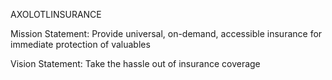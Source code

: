 AXOLOTLINSURANCE

Mission Statement: 
Provide universal, on-demand, accessible insurance for immediate protection of valuables

Vision Statement: 
Take the hassle out of insurance coverage


<!---
axolotlinsurance/axolotlinsurance is a ✨ special ✨ repository because its `README.md` (this file) appears on your GitHub profile.
You can click the Preview link to take a look at your changes.
--->
